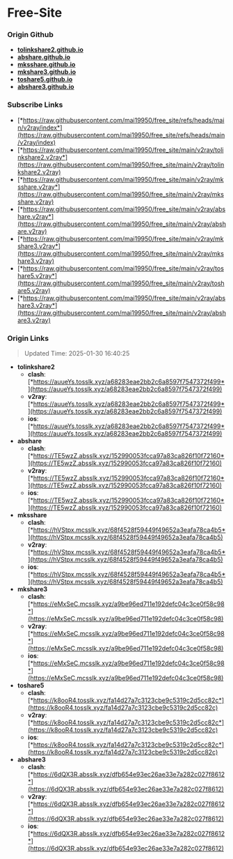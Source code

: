 # Free-Site

### Origin Github

- [**tolinkshare2.github.io**](https://github.com/tolinkshare2/tolinkshare2.github.io)
- [**abshare.github.io**](https://github.com/abshare/abshare.github.io)
- [**mksshare.github.io**](https://github.com/mksshare/mksshare.github.io)
- [**mkshare3.github.io**](https://github.com/mkshare3/mkshare3.github.io)
- [**toshare5.github.io**](https://github.com/toshare5/toshare5.github.io)
- [**abshare3.github.io**](https://github.com/abshare3/abshare3.github.io)

### Subscribe Links

- [*https://raw.githubusercontent.com/mai19950/free_site/refs/heads/main/v2ray/index*](https://raw.githubusercontent.com/mai19950/free_site/refs/heads/main/v2ray/index)
- [*https://raw.githubusercontent.com/mai19950/free_site/main/v2ray/tolinkshare2.v2ray*](https://raw.githubusercontent.com/mai19950/free_site/main/v2ray/tolinkshare2.v2ray)
- [*https://raw.githubusercontent.com/mai19950/free_site/main/v2ray/mksshare.v2ray*](https://raw.githubusercontent.com/mai19950/free_site/main/v2ray/mksshare.v2ray)
- [*https://raw.githubusercontent.com/mai19950/free_site/main/v2ray/abshare.v2ray*](https://raw.githubusercontent.com/mai19950/free_site/main/v2ray/abshare.v2ray)
- [*https://raw.githubusercontent.com/mai19950/free_site/main/v2ray/mkshare3.v2ray*](https://raw.githubusercontent.com/mai19950/free_site/main/v2ray/mkshare3.v2ray)
- [*https://raw.githubusercontent.com/mai19950/free_site/main/v2ray/toshare5.v2ray*](https://raw.githubusercontent.com/mai19950/free_site/main/v2ray/toshare5.v2ray)
- [*https://raw.githubusercontent.com/mai19950/free_site/main/v2ray/abshare3.v2ray*](https://raw.githubusercontent.com/mai19950/free_site/main/v2ray/abshare3.v2ray)

### Origin Links

> Updated Time: 2025-01-30 16:40:25

- **tolinkshare2**
  - **clash**: [*https://auueYs.tosslk.xyz/a68283eae2bb2c6a8597f7547372f499*](https://auueYs.tosslk.xyz/a68283eae2bb2c6a8597f7547372f499)
  - **v2ray**: [*https://auueYs.tosslk.xyz/a68283eae2bb2c6a8597f7547372f499*](https://auueYs.tosslk.xyz/a68283eae2bb2c6a8597f7547372f499)
  - **ios**: [*https://auueYs.tosslk.xyz/a68283eae2bb2c6a8597f7547372f499*](https://auueYs.tosslk.xyz/a68283eae2bb2c6a8597f7547372f499)
- **abshare**
  - **clash**: [*https://TE5wzZ.absslk.xyz/152990053fcca97a83ca826f10f72160*](https://TE5wzZ.absslk.xyz/152990053fcca97a83ca826f10f72160)
  - **v2ray**: [*https://TE5wzZ.absslk.xyz/152990053fcca97a83ca826f10f72160*](https://TE5wzZ.absslk.xyz/152990053fcca97a83ca826f10f72160)
  - **ios**: [*https://TE5wzZ.absslk.xyz/152990053fcca97a83ca826f10f72160*](https://TE5wzZ.absslk.xyz/152990053fcca97a83ca826f10f72160)
- **mksshare**
  - **clash**: [*https://hVStpx.mcsslk.xyz/68f4528f59449f49652a3eafa78ca4b5*](https://hVStpx.mcsslk.xyz/68f4528f59449f49652a3eafa78ca4b5)
  - **v2ray**: [*https://hVStpx.mcsslk.xyz/68f4528f59449f49652a3eafa78ca4b5*](https://hVStpx.mcsslk.xyz/68f4528f59449f49652a3eafa78ca4b5)
  - **ios**: [*https://hVStpx.mcsslk.xyz/68f4528f59449f49652a3eafa78ca4b5*](https://hVStpx.mcsslk.xyz/68f4528f59449f49652a3eafa78ca4b5)
- **mkshare3**
  - **clash**: [*https://eMxSeC.mcsslk.xyz/a9be96ed711e192defc04c3ce0f58c98*](https://eMxSeC.mcsslk.xyz/a9be96ed711e192defc04c3ce0f58c98)
  - **v2ray**: [*https://eMxSeC.mcsslk.xyz/a9be96ed711e192defc04c3ce0f58c98*](https://eMxSeC.mcsslk.xyz/a9be96ed711e192defc04c3ce0f58c98)
  - **ios**: [*https://eMxSeC.mcsslk.xyz/a9be96ed711e192defc04c3ce0f58c98*](https://eMxSeC.mcsslk.xyz/a9be96ed711e192defc04c3ce0f58c98)
- **toshare5**
  - **clash**: [*https://k8ooR4.tosslk.xyz/fa14d27a7c3123cbe9c5319c2d5cc82c*](https://k8ooR4.tosslk.xyz/fa14d27a7c3123cbe9c5319c2d5cc82c)
  - **v2ray**: [*https://k8ooR4.tosslk.xyz/fa14d27a7c3123cbe9c5319c2d5cc82c*](https://k8ooR4.tosslk.xyz/fa14d27a7c3123cbe9c5319c2d5cc82c)
  - **ios**: [*https://k8ooR4.tosslk.xyz/fa14d27a7c3123cbe9c5319c2d5cc82c*](https://k8ooR4.tosslk.xyz/fa14d27a7c3123cbe9c5319c2d5cc82c)
- **abshare3**
  - **clash**: [*https://6dQX3R.absslk.xyz/dfb654e93ec26ae33e7a282c027f8612*](https://6dQX3R.absslk.xyz/dfb654e93ec26ae33e7a282c027f8612)
  - **v2ray**: [*https://6dQX3R.absslk.xyz/dfb654e93ec26ae33e7a282c027f8612*](https://6dQX3R.absslk.xyz/dfb654e93ec26ae33e7a282c027f8612)
  - **ios**: [*https://6dQX3R.absslk.xyz/dfb654e93ec26ae33e7a282c027f8612*](https://6dQX3R.absslk.xyz/dfb654e93ec26ae33e7a282c027f8612)

